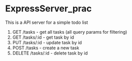 # ExpressServer_prac

This is a API server for a simple todo list
1. GET /tasks         -  get all tasks (all query params for filtering)
2. GET /tasks/:id     -  get task by id
3. PUT /tasks/:id     -  update task by id
4. POST /tasks        -  create a new task
5. DELETE /tasks/:id  -  delete task by id
